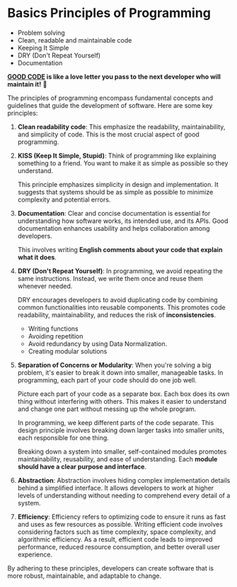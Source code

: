 # Basics Principles of Programming

- Problem solving
- Clean, readable and maintainable code
- Keeping It Simple
- DRY (Don't Repeat Yourself)
- Documentation

**[GOOD CODE](https://addyosmani.com/blog/good-code/) is like a love letter you pass to the next developer who will maintain it!** 💖

The principles of programming encompass fundamental concepts and guidelines that guide the development of software. Here are some key principles:

1. **Clean readability code**: This emphasize the readability, maintainability, and simplicity of code. This is the most crucial aspect of good programming.

1. **KISS (Keep It Simple, Stupid)**: Think of programming like explaining something to a friend. You want to make it as simple as possible so they understand.

   This principle emphasizes simplicity in design and implementation. It suggests that systems should be as simple as possible to minimize complexity and potential errors.

1. **Documentation**: Clear and concise documentation is essential for understanding how software works, its intended use, and its APIs. Good documentation enhances usability and helps collaboration among developers.

   This involves writing **English comments about your code that explain what it does**.

1. **DRY (Don't Repeat Yourself)**: In programming, we avoid repeating the same instructions. Instead, we write them once and reuse them whenever needed.

   DRY encourages developers to avoid duplicating code by combining common functionalities into reusable components. This promotes code readability, maintainability, and reduces the risk of **inconsistencies**.

   - Writing functions
   - Avoiding repetition
   - Avoid redundancy by using Data Normalization.
   - Creating modular solutions

1. **Separation of Concerns or Modularity**: When you're solving a big problem, it's easier to break it down into smaller, manageable tasks. In programming, each part of your code should do one job well.

   Picture each part of your code as a separate box. Each box does its own thing without interfering with others. This makes it easier to understand and change one part without messing up the whole program.

   In programming, we keep different parts of the code separate. This design principle involves breaking down larger tasks into smaller units, each responsible for one thing.

   Breaking down a system into smaller, self-contained modules promotes maintainability, reusability, and ease of understanding. Each **module should have a clear purpose and interface**.

1. **Abstraction**: Abstraction involves hiding complex implementation details behind a simplified interface. It allows developers to work at higher levels of understanding without needing to comprehend every detail of a system.

1. **Efficiency**: Efficiency refers to optimizing code to ensure it runs as fast and uses as few resources as possible. Writing efficient code involves considering factors such as time complexity, space complexity, and algorithmic efficiency. As a result, efficient code leads to improved performance, reduced resource consumption, and better overall user experience.

By adhering to these principles, developers can create software that is more robust, maintainable, and adaptable to change.